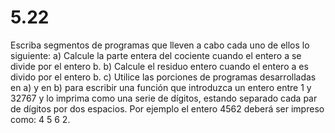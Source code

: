 # 5.22

 Escriba segmentos de programas que lleven a cabo cada uno de ellos lo siguiente:
	a) Calcule la parte entera del cociente cuando el entero a se divide por el 	entero b.
	b) Calcule el residuo entero cuando el entero a es divido por el entero b.
	c) Utilice las porciones de programas desarrolladas en a) y en b) para escribir una función que introduzca un entero entre 1 y 32767 y lo imprima como una serie de dígitos, estando separado cada par de dígitos por dos espacios. Por ejemplo el entero 4562 deberá ser impreso como: 4  5  6  2.
